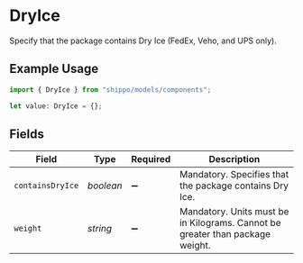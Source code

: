 # DryIce

Specify that the package contains Dry Ice (FedEx, Veho, and UPS only).

## Example Usage

```typescript
import { DryIce } from "shippo/models/components";

let value: DryIce = {};
```

## Fields

| Field                                                                         | Type                                                                          | Required                                                                      | Description                                                                   |
| ----------------------------------------------------------------------------- | ----------------------------------------------------------------------------- | ----------------------------------------------------------------------------- | ----------------------------------------------------------------------------- |
| `containsDryIce`                                                              | *boolean*                                                                     | :heavy_minus_sign:                                                            | Mandatory. Specifies that the package contains Dry Ice.                       |
| `weight`                                                                      | *string*                                                                      | :heavy_minus_sign:                                                            | Mandatory. Units must be in Kilograms. Cannot be greater than package weight. |